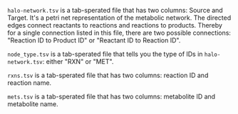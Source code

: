 `halo-network.tsv` is a tab-sperated file that has two columns: Source and Target. It's a petri net representation of the metabolic network. The directed edges connect reactants to reactions and reactions to products. Thereby for a single connection listed in this file, there are two possible connections: "Reaction ID to Product ID" or "Reactant ID to Reaction ID".  
  
`node_type.tsv` is a tab-sperated file that tells you the type of IDs in `halo-network.tsv`: either "RXN" or "MET".
   
`rxns.tsv` is a tab-sperated file that has two columns: reaction ID and reaction name. 
  
  
`mets.tsv` is a tab-sperated file that has two columns: metabolite ID and metabolite name. 


